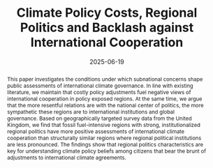 ---
title: "Climate Policy Costs, Regional Politics and Backlash against International Cooperation"

authors:
- admin
- Federica Genovese



author_notes:
date: "2025-06-19"
doi: ""

# Publication type.
# Accepts a single type but formatted as a YAML list (for Hugo requirements).
# Enter a publication type from the CSL standard.
publication_types: ["article-journal"]

# Publication name and optional abbreviated publication name.
publication: "*British Journal of Political Science*"

abstract: This paper investigates the conditions under which subnational concerns shape public assessments of international climate governance. In line with existing literature, we maintain that costly policy adjustments fuel negative views of international cooperation in policy exposed regions. At the same time, we argue that the more resentful relations are with the national center of politics, the more sympathetic these regions are to international institutions and global governance. Based on geographically targeted survey data from the United Kingdom, we find that fossil fuel-intensive regions with strong, institutionalized regional politics have more positive assessments of international climate cooperation than structurally similar regions where regional political institutions are less pronounced. The findings show that regional politics characteristics are key for understanding climate policy beliefs among citizens that bear the brunt of adjustments to international climate agreements.

featured: true

tags: 
- British Journal of Political Science

# links:
# - name: ""
#   url: ""
url_pdf: 
url_code: 
url_dataset: 
url_poster: ''
url_project: ''
url_slides: ''
url_source: ''
url_video: ''
---